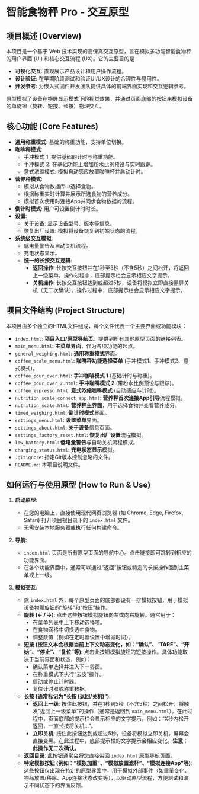# 智能食物秤 Pro - 交互原型

## 项目概述 (Overview)

本项目是一个基于 Web 技术实现的高保真交互原型，旨在模拟多功能智能食物秤的用户界面 (UI) 和核心交互流程 (UX)。它的主要目的是：

*   **可视化交互**: 直观展示产品设计和用户操作流程。
*   **设计验证**: 在早期阶段测试和验证UI/UX设计的合理性与易用性。
*   **开发参考**: 为嵌入式固件开发团队提供具体的前端界面实现和交互逻辑参考。

原型模拟了设备在横屏显示模式下的视觉效果，并通过页面底部的按钮来模拟设备的单旋钮（旋转、短按、长按）物理交互。

## 核心功能 (Core Features)

*   **通用称重模式**: 基础的称重功能，支持单位切换。
*   **咖啡秤模式**:
    *   手冲模式 1: 提供基础的计时与称重功能。
    *   手冲模式 2: 在基础功能上增加粉水比例预设与实时跟踪。
    *   意式浓缩模式: 模拟自动感应放置咖啡杯并启动计时。
*   **营养秤模式**:
    *   模拟从食物数据库中选择食物。
    *   根据称重实时计算并展示所选食物的营养成分。
    *   模拟首次使用时连接App并同步食物数据的流程。
*   **倒计时模式**: 用户可设置倒计时时长。
*   **设置**:
    *   关于设备: 显示设备型号、版本等信息。
    *   恢复出厂设置: 模拟将设备恢复到初始状态的流程。
*   **系统级交互模拟**:
    *   低电量警告及自动关机流程。
    *   充电状态显示。
    *   **统一的长按交互逻辑**:
        *   **返回操作**: 长按交互按钮并在1秒至5秒（不含5秒）之间松开，将返回上一级菜单。操作过程中，底部提示栏会显示相应文字提示。
        *   **关机操作**: 长按交互按钮达到或超过5秒，设备将模拟立即直接黑屏关机（无二次确认）。操作过程中，底部提示栏会显示相应文字提示。


## 项目文件结构 (Project Structure)

本项目由多个独立的HTML文件组成，每个文件代表一个主要界面或功能模块：

*   `index.html`: **项目入口/原型导航页**。提供到所有其他原型页面的链接列表。
*   `main_menu.html`: **主菜单界面**，作为各项功能的起点。
*   `general_weighing.html`: **通用称重模式**界面。
*   `coffee_scale_menu.html`: **咖啡秤功能选择菜单** (手冲模式1、手冲模式2、意式模式)。
*   `coffee_pour_over.html`: **手冲咖啡模式 1** (基础计时与称重)。
*   `coffee_pour_over_2.html`: **手冲咖啡模式 2** (带粉水比例预设与跟踪)。
*   `coffee_espresso.html`: **意式浓缩咖啡模式** (自动感应与计时)。
*   `nutrition_scale_connect_app.html`: **营养秤首次连接App引导**流程模拟。
*   `nutrition_scale.html`: **营养秤主界面**，用于选择食物并查看营养成分。
*   `timed_weighing.html`: **倒计时模式**界面。
*   `settings_menu.html`: **设置菜单**界面。
*   `settings_about.html`: **关于设备**信息页面。
*   `settings_factory_reset.html`: **恢复出厂设置**流程模拟。
*   `low_battery.html`: **低电量警告**与自动关机流程模拟。
*   `charging_status.html`: **充电状态显示**模拟。
*   `.gitignore`: 指定Git版本控制忽略的文件。
*   `README.md`: 本项目说明文件。

## 如何运行与使用原型 (How to Run & Use)

1.  **启动原型**:
    *   在您的电脑上，直接使用现代网页浏览器 (如 Chrome, Edge, Firefox, Safari) 打开项目根目录下的 `index.html` 文件。
    *   无需安装本地服务器或执行任何构建命令。

2.  **导航**:
    *   `index.html` 页面是所有原型页面的导航中心。点击链接即可跳转到相应的功能界面。
    *   在各个功能界面中，通常可以通过“返回”按钮或特定的长按操作回到主菜单或上一级。

3.  **模拟交互**:
    *   除 `index.html` 外，每个原型页面的底部都设有一排模拟按钮，用于模拟设备物理旋钮的“旋转”和“按压”操作。
    *   **旋转 (← / →)**: 点击这些按钮模拟旋钮向左或向右旋转。通常用于：
        *   在菜单列表中上下移动选择项。
        *   在食物网格中切换选中食物。
        *   调整数值（例如在定时器设置中增减时间）。
    *   **短按 (按钮文本会根据当前上下文动态变化，如：“确认”、“TARE”、“开始”、“停止”、“复位”等)**: 点击此按钮模拟旋钮的短按操作。具体功能取决于当前界面和状态，例如：
        *   确认菜单选择并进入下一界面。
        *   在称重模式下执行“去皮”操作。
        *   启动或停止计时器。
        *   复位计时器或称重数据。
    *   **长按 (通常标记为“长按 (返回/关机)”)**:
        *   **返回上一级**: 按住此按钮，并在1秒到5秒（不含5秒）之间松开，将触发“返回上一级菜单”的操作（通常是返回到 `main_menu.html`）。在此过程中，页面底部的提示栏会显示相应的文字提示，例如：“X秒内松开返回，一直长按将关机...”。
        *   **立即关机**: 按住此按钮达到或超过5秒，设备将模拟立即关机，屏幕会直接变黑。在此过程中，底部提示栏的文字提示会相应变化。**注意：此操作无二次确认。**
    *   **返回目录**: 此按钮通常会将您直接带回 `index.html` 原型导航页面。
    *   **特定模拟按钮 (例如：“模拟加重”、“模拟放置滤杯”、“模拟连接App”等)**: 这些按钮仅出现在特定的原型界面中，用于模拟外部事件（如重量变化、物品放置/移除、App连接状态改变等），以驱动原型流程，方便测试和演示不同状态下的界面反馈。
